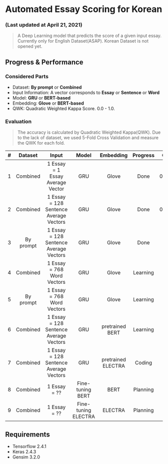 # Automated Essay Scoring for Korean
### (Last updated at April 21, 2021)
> A Deep Learning model that predicts the score of a given input essay. 
> Currently only for English Dataset(ASAP). Korean Dataset is not opened yet.

## Progress \& Performance
### Considered Parts
 - Dataset: **By prompt** or **Combined**
 - Input Information: A vector corresponds to **Essay** or **Sentence** or **Word**
 - Model: **GRU** or **BERT-based**
 - Embedding: **Glove** or **BERT-based**
 - QWK: Quadratic Weighted Kappa Score. 0.0 \- 1.0.
### Evaluation
> The accuracy is calculated by Quadratic Weighted Kappa(QWK).
> Due to the lack of dataset, we used 5-Fold Cross Validation and measure the QWK for each fold.

| \# | Dataset | <center>Input</center> | <center>Model</center> | <center>Embedding</center> | <center>Progress</center> | <center>QWK</center> |
|:---:|:---:|:---:|:---:|:---:|:---:|:---:|
| 1 | Combined | 1 Essay = 1 Essay Average Vector | GRU | Glove | Done | 0.6427 |
| 2 | Combined | 1 Essay = 128 Sentence Average Vectors | GRU | Glove | Done | 0.7594 |
| 3 | By prompt | 1 Essay = 128 Sentence Average Vectors | GRU | Glove | Done |
| 4 | Combined | 1 Essay = 768 Word Vectors| GRU | Glove | Learning |
| 5 | By prompt | 1 Essay = 768 Word Vectors| GRU | Glove | Learning |
| 6 | Combined | 1 Essay = 128 Sentence Average Vectors | GRU | pretrained BERT | Learning |
| 7 | Combined | 1 Essay = 128 Sentence Average Vectors | GRU | pretrained ELECTRA | Coding |
| 8 | Combined | 1 Essay = ?? | Fine-tuning BERT | BERT | Planning |
| 9 | Combined | 1 Essay = ?? | Fine-tuning ELECTRA | ELECTRA | Planning |

## Requirements
 - Tensorflow 2.4.1
 - Keras 2.4.3
 - Gensim 3.2.0